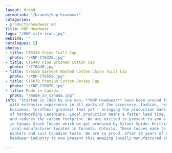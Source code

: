 ```yaml
---
layout: brand
permalink: "/brands/knp-headwear"
categories:
- products/headwear.md
title: KNP Headwear
logo: "/KNP-site-icon.jpg"
website: ''
catalogues: []
photos:
- title: CT6320 Chino Twill Cap
  photo: "/KNP-CT6320.jpg"
- title: CT6440 Fine Brushed Cotton Cap
  photo: "/CT6440.jpg"
- title: CY6550 Garment Washed Cotton Chino Twill Cap
  photo: "/KNP-CT6550.jpg"
- title: CY6070 Premium Cotton Jersey Cap
  photo: "/KNP-CY6070.jpg"
- title: Made in Canada
  photo: "/made_in_canada.jpg"
info: "Started in 1989 by one man, **KNP Headwear** have been around for 30 years,
  with extensive experience in all parts of the accessory, fashion, retail and sportswear
  business. \n\nTheir greatest feat yet - bringing the production back into the hands
  of hardworking Canadians. Local production means a faster lead time, wonderful quality,
  and reduces the carbon footprint. We are excited to present to you a line of Made
  in Canada Stock Toques which we get produced by Silver Spider Knitting, our own
  local manufacturer located in Toronto, Ontario. These toques made to survive Canadian
  Winters and suit Canadian taste. We are so proud, after 30 years of being in the
  headwear industry to now present this amazing locally manufactured option."

---
```

